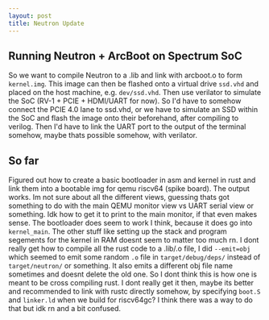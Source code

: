 ```yaml
---
layout: post
title: Neutron Update
---
```

## Running Neutron + ArcBoot on Spectrum SoC

So we want to compile Neutron to a .lib and link with arcboot.o to form `kernel.img`. This image can then be flashed onto a virtual drive `ssd.vhd` and placed on the host machine, e.g. `dev/ssd.vhd`. Then use verilator to simulate the SoC (RV-1 + PCIE + HDMI/UART for now). So I'd have to somehow connect the PCIE 4.0 lane to ssd.vhd, or we have to simulate an SSD within the SoC and flash the image onto their beforehand, after compiling to verilog. Then I'd have to link the UART port to the output of the terminal somehow, maybe thats possible somehow, with verilator.

## So far

Figured out how to create a basic bootloader in asm and kernel in rust and link them into a bootable img for qemu riscv64 (spike board). The output works. Im not sure about all the different views, guessing thats got something to do with the main QEMU monitor view vs UART serial view or something. Idk how to get it to print to the main monitor, if that even makes sense. The bootloader does seem to work I think, because it does go into `kernel_main`. The other stuff like setting up the stack and program segements for the kernel in RAM doesnt seem to matter too much rn. I dont really get how to compile all the rust code to a .lib/.o file, I did `--emit=obj` which seemed to emit some random `.o` file in `target/debug/deps/` instead of `target/neutron/` or something. It also emits a different obj file name sometimes and doesnt delete the old one. So I dont think this is how one is meant to be cross compiling rust. I dont really get it then, maybe its better and recommended to link with rustc directly somehow, by specifying `boot.S` and `linker.ld` when we build for riscv64gc? I think there was a way to do that but idk rn and a bit confused.
